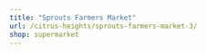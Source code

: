 ```yaml
---
title: "Sprouts Farmers Market"
url: /citrus-heights/sprouts-farmers-market-3/
shop: supermarket
---
```

